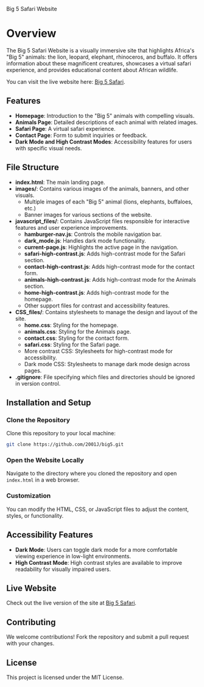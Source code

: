 Big 5 Safari Website
# Overview

The Big 5 Safari Website is a visually immersive site that highlights Africa's "Big 5" animals: the lion, leopard, elephant, rhinoceros, and buffalo. It offers information about these magnificent creatures, showcases a virtual safari experience, and provides educational content about African wildlife.

You can visit the live website here: [Big 5 Safari](https://big5byjoe.vercel.app/html_files/index.html).

## Features

- **Homepage**: Introduction to the "Big 5" animals with compelling visuals.
- **Animals Page**: Detailed descriptions of each animal with related images.
- **Safari Page**: A virtual safari experience.
- **Contact Page**: Form to submit inquiries or feedback.
- **Dark Mode and High Contrast Modes**: Accessibility features for users with specific visual needs.

## File Structure

- **index.html**: The main landing page.
- **images/**: Contains various images of the animals, banners, and other visuals.
  - Multiple images of each "Big 5" animal (lions, elephants, buffaloes, etc.)
  - Banner images for various sections of the website.
- **javascript_files/**: Contains JavaScript files responsible for interactive features and user experience improvements.
  - **hamburger-nav.js**: Controls the mobile navigation bar.
  - **dark_mode.js**: Handles dark mode functionality.
  - **current-page.js**: Highlights the active page in the navigation.
  - **safari-high-contrast.js**: Adds high-contrast mode for the Safari section.
  - **contact-high-contrast.js**: Adds high-contrast mode for the contact form.
  - **animals-high-contrast.js**: Adds high-contrast mode for the Animals section.
  - **home-high-contrast.js**: Adds high-contrast mode for the homepage.
  - Other support files for contrast and accessibility features.
- **CSS_files/**: Contains stylesheets to manage the design and layout of the site.
  - **home.css**: Styling for the homepage.
  - **animals.css**: Styling for the Animals page.
  - **contact.css**: Styling for the contact form.
  - **safari.css**: Styling for the Safari page.
  - More contrast CSS: Stylesheets for high-contrast mode for accessibility.
  - Dark mode CSS: Stylesheets to manage dark mode design across pages.
- **.gitignore**: File specifying which files and directories should be ignored in version control.

## Installation and Setup

### Clone the Repository

Clone this repository to your local machine:

```bash
git clone https://github.com/2001J/big5.git
```

### Open the Website Locally

Navigate to the directory where you cloned the repository and open `index.html` in a web browser.

### Customization

You can modify the HTML, CSS, or JavaScript files to adjust the content, styles, or functionality.

## Accessibility Features

- **Dark Mode**: Users can toggle dark mode for a more comfortable viewing experience in low-light environments.
- **High Contrast Mode**: High contrast styles are available to improve readability for visually impaired users.

## Live Website

Check out the live version of the site at [Big 5 Safari](https://big5byjoe.vercel.app/html_files/index.html).

## Contributing

We welcome contributions! Fork the repository and submit a pull request with your changes.

## License

This project is licensed under the MIT License.
